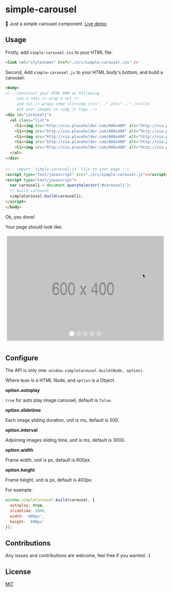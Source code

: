 # simple-carousel

🎠 Just a simple carousel component. [Live demo](http://venusworld.cn/simple-carousel/)

## Usage

Firstly, add `simple-carousel.css` to your HTML file:

```html
<link rel="stylesheet" href="./src/simple-carousel.css" />
```

Second, Add `simple-carousel.js` to your HTML body's bottom, and build a carousel:

```html
<body>
<!-- construct your HTML DOM as following
     use a <div /> wrap a <ul />
     and <ul /> wraps some <li><img src="..." alt="..." /></li>
     put your images in <img /> tags -->
<div id="carousel1">
  <ul class="list">
    <li><img src="http://via.placeholder.com/600x400" alt="http://via.placeholder.com/600x400" /></li>
    <li><img src="http://via.placeholder.com/600x400" alt="http://via.placeholder.com/600x400" /></li>
    <li><img src="http://via.placeholder.com/600x400" alt="http://via.placeholder.com/600x400" /></li>
    <li><img src="http://via.placeholder.com/600x400" alt="http://via.placeholder.com/600x400" /></li>
    <li><img src="http://via.placeholder.com/600x400" alt="http://via.placeholder.com/600x400" /></li>
  </ul>
</div>

<!-- import `simple-carousel.js` file to your page -->
<script type="text/javascript" src="./src/simple-carousel.js"></script>
<script type="text/javascript">
  var carousel1 = document.querySelector('#carousel1');
  // build carousel
  simpleCarousel.build(carousel1);
</script>
</body>
```

Ok, you done!

Your page should look like:

![./example.gif](./example.gif)

## Configure

The API is only one: `window.simpleCarousel.build(Node, option)`.

Where `Node` is a HTML Node, and `option` is a Object.

**option.autoplay**

`true` for auto play image carousel, default is `false`.

**option.slidetime**

Each image sliding duration, unit is ms, default is 500.

**option.interval**

Adjoining images sliding time, unit is ms, default is 3000.

**option.width**

Frame width, unit is px, default is 600px.

**option.height**

Frame height, unit is px, default is 400px.

For example:
```js
window.simpleCarousel.build(carousel, {
  autoplay: true,
  slidetime: 1000,
  width: '800px',
  height: '600px'
});
```

## Contributions

Any issues and contributions are welcome, feel free if you wanted. :)

## License

[MIT](./LICENSE)